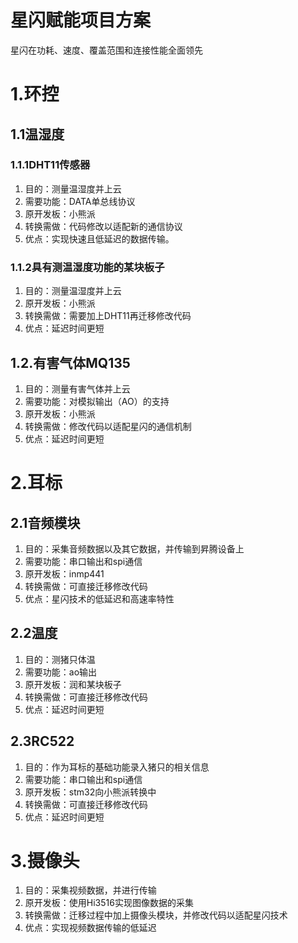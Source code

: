# 星闪赋能项目方案

星闪在功耗、速度、覆盖范围和连接性能全面领先

# 1.环控

## 1.1温湿度

### 1.1.1DHT11**传感器**

1. 目的：测量温湿度并上云
2. 需要功能：DATA单总线协议
3. 原开发板：小熊派
4. 转换需做：代码修改以适配新的通信协议
5. 优点：实现快速且低延迟的数据传输。

### 1.1.2具有测温湿度功能的某块板子

1. 目的：测量温湿度并上云
2. 原开发板：小熊派
3. 转换需做：需要加上DHT11再迁移修改代码
4. 优点：延迟时间更短

## 1.2.有害气体MQ135

1. 目的：测量有害气体并上云
2. 需要功能：对模拟输出（AO）的支持
3. 原开发板：小熊派
4. 转换需做：修改代码以适配星闪的通信机制
5. 优点：延迟时间更短

# 2.耳标

## 2.1音频模块

1. 目的：采集音频数据以及其它数据，并传输到昇腾设备上
2. 需要功能：串口输出和spi通信
3. 原开发板：inmp441
4. 转换需做：可直接迁移修改代码
5. 优点：星闪技术的低延迟和高速率特性

## 2.2温度

1. 目的：测猪只体温
2. 需要功能：ao输出
3. 原开发板：润和某块板子
4. 转换需做：可直接迁移修改代码
5. 优点：延迟时间更短

## 2.3RC522

1. 目的：作为耳标的基础功能录入猪只的相关信息
2. 需要功能：串口输出和spi通信
3. 原开发板：stm32向小熊派转换中
4. 转换需做：可直接迁移修改代码
5. 优点：延迟时间更短

# 3.摄像头

1. 目的：采集视频数据，并进行传输
2. 原开发板：使用Hi3516实现图像数据的采集
3. 转换需做：迁移过程中加上摄像头模块，并修改代码以适配星闪技术
4. 优点：实现视频数据传输的低延迟